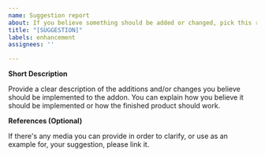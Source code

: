 ```yaml
---
name: Suggestion report
about: If you believe something should be added or changed, pick this report.
title: "[SUGGESTION]"
labels: enhancement
assignees: ''

---
```


**Short Description**

Provide a clear description of the additions and/or changes you believe should be implemented to the addon. You can explain how you believe it should be implemented or how the finished product should work.

**References (Optional)**

If there's any media you can provide in order to clarify, or use as an example for, your suggestion, please link it.